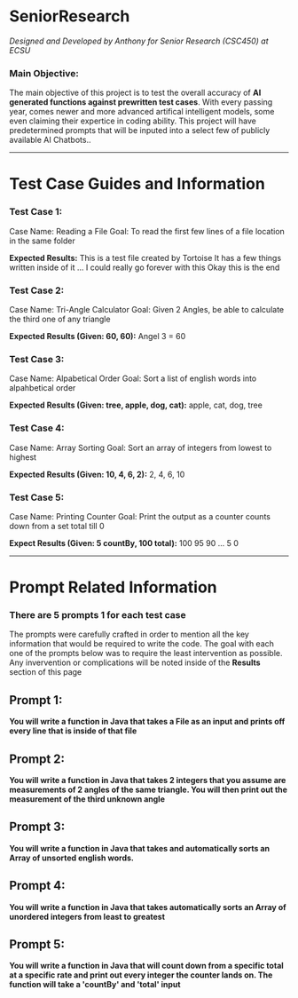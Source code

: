 # SeniorResearch
*Designed and Developed by Anthony for Senior Research (CSC450) at ECSU*

### Main Objective:
The main objective of this project is to test the overall accuracy of **AI generated functions against prewritten test cases**. With every passing year, comes newer and more advanced artifical intelligent models, some even claiming their expertice in coding ability. This project will have predetermined prompts that will be inputed into a select few of publicly available AI Chatbots..

---


# Test Case Guides and Information

### Test Case 1:
Case Name: Reading a File
Goal: To read the first few lines of a file location in the same folder

**Expected Results:**
This is a test file created by Tortoise
It has a few things written inside of it
...
I could really go forever with this
Okay this is the end


### Test Case 2:
Case Name: Tri-Angle Calculator
Goal: Given 2 Angles, be able to calculate the third one of any triangle

**Expected Results (Given: 60, 60):**
Angel 3 = 60


### Test Case 3:
Case Name: Alpabetical Order
Goal: Sort a list of english words into alpahbetical order

**Expected Results (Given: tree, apple, dog, cat):**
apple, cat, dog, tree


### Test Case 4: 
Case Name: Array Sorting
Goal: Sort an array of integers from lowest to highest

**Expected Results (Given: 10, 4, 6, 2):**
2, 4, 6, 10


### Test Case 5:
Case Name: Printing Counter
Goal: Print the output as a counter counts down from a set total till 0

**Expect Results (Given: 5 countBy, 100 total):**
100
95
90
...
5
0

---

# Prompt Related Information
### There are 5 prompts 1 for each test case
The prompts were carefully crafted in order to mention all the key information that would be required to write the code. The goal with each one of the prompts below was to require the least intervention as possible. Any invervention or complications will be noted inside of the **Results** section of this page

## Prompt 1:
**You will write a function in Java that takes a File as an input and prints off every line that is inside of that file**

## Prompt 2:
**You will write a function in Java that takes 2 integers that you assume are measurements of 2 angles of the same triangle. You will then print out the measurement of the third unknown angle**

## Prompt 3:
**You will write a function in Java that takes and automatically sorts an Array of unsorted english words.**

## Prompt 4:
**You will write a function in Java that takes automatically sorts an Array of unordered integers from least to greatest**

## Prompt 5:
**You will write a function in Java that will count down from a specific total at a specific rate and print out every integer the counter lands on. The function will take a 'countBy' and 'total' input**